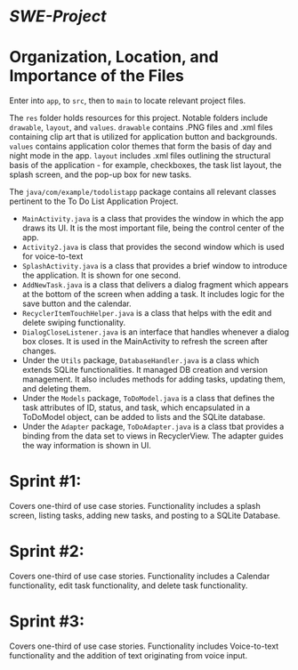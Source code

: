 # *SWE-Project*



# Organization, Location, and Importance of the Files

Enter into ```app```, to ```src```, then to ```main``` to locate relevant project files.

The ```res``` folder holds resources for this project. Notable folders include ```drawable```, ```layout```, and ```values```. ```drawable``` contains .PNG files and .xml files containing clip art that is utilized for application button and backgrounds. ```values``` contains application color themes that form the basis of day and night mode in the app. ```layout``` includes .xml files outlining the structural basis of the application - for example, checkboxes, the task list layout, the splash screen, and the pop-up box for new tasks.

The ```java/com/example/todolistapp``` package contains all relevant classes pertinent to the To Do List Application Project. 
 * ```MainActivity.java``` is a class that provides the window in which the app draws its UI. It is the most important file, being the control center of the app.
 * ```Activity2.java``` is class that provides the second window which is used for voice-to-text
 * ```SplashActivity.java``` is a class that provides a brief window to introduce the application. It is shown for one second.
 * ```AddNewTask.java``` is a class that delivers a dialog fragment which appears at the bottom of the screen when adding a task. It includes logic for the save button and the calendar.
 * ```RecyclerItemTouchHelper.java``` is a class that helps with the edit and delete swiping functionality.
 * ```DialogCloseListener.java``` is an interface that handles whenever a dialog box closes. It is used in the MainActivity to refresh the screen after changes.
 * Under the ```Utils``` package, ```DatabaseHandler.java``` is a class which extends SQLite functionalities. It managed DB creation and version management. It also includes methods for adding tasks, updating them, and deleting them.
 * Under the ```Models``` package, ```ToDoModel.java``` is a class that defines the task attributes of ID, status, and task, which encapsulated in a ToDoModel object, can be added to lists and the SQLite database.
 * Under the ```Adapter``` package, ```ToDoAdapter.java``` is a class tbat provides a binding from the data set to views in RecyclerView. The adapter guides the way information is shown in UI.



# Sprint #1:

Covers one-third of use case stories. Functionality includes a splash screen, listing tasks, adding new tasks, and posting to a SQLite Database.


# Sprint #2:

Covers one-third of use case stories. Functionality includes a Calendar functionality, edit task functionality, and delete task functionality.


# Sprint #3:

Covers one-third of use case stories. Functionality includes Voice-to-text functionality and the addition of text originating from voice input.
